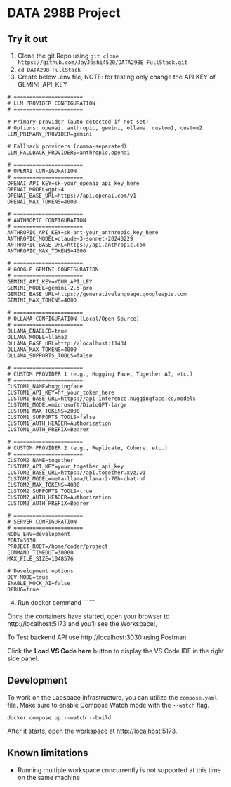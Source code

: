# DATA 298B Project

## Try it out

1. Clone the git Repo using ```git clone https://github.com/JayJoshi4520/DATA298B-FullStack.git```
2. ```cd DATA298-FullStack```
3. Create below .env file, NOTE: for testing only change the API KEY of GEMINI_API_KEY
```
# ======================
# LLM PROVIDER CONFIGURATION
# ======================

# Primary provider (auto-detected if not set)
# Options: openai, anthropic, gemini, ollama, custom1, custom2
LLM_PRIMARY_PROVIDER=gemini

# Fallback providers (comma-separated)
LLM_FALLBACK_PROVIDERS=anthropic,openai

# ======================
# OPENAI CONFIGURATION
# ======================
OPENAI_API_KEY=sk-your_openai_api_key_here
OPENAI_MODEL=gpt-4
OPENAI_BASE_URL=https://api.openai.com/v1
OPENAI_MAX_TOKENS=4000

# ======================
# ANTHROPIC CONFIGURATION
# ======================
ANTHROPIC_API_KEY=sk-ant-your_anthropic_key_here
ANTHROPIC_MODEL=claude-3-sonnet-20240229
ANTHROPIC_BASE_URL=https://api.anthropic.com
ANTHROPIC_MAX_TOKENS=4000

# ======================
# GOOGLE GEMINI CONFIGURATION
# ======================
GEMINI_API_KEY=YOUR_API_LEY
GEMINI_MODEL=gemini-2.5-pro
GEMINI_BASE_URL=https://generativelanguage.googleapis.com
GEMINI_MAX_TOKENS=4000

# ======================
# OLLAMA CONFIGURATION (Local/Open Source)
# ======================
OLLAMA_ENABLED=true
OLLAMA_MODEL=llama2
OLLAMA_BASE_URL=http://localhost:11434
OLLAMA_MAX_TOKENS=4000
OLLAMA_SUPPORTS_TOOLS=false

# ======================
# CUSTOM PROVIDER 1 (e.g., Hugging Face, Together AI, etc.)
# ======================
CUSTOM1_NAME=huggingface
CUSTOM1_API_KEY=hf_your_token_here
CUSTOM1_BASE_URL=https://api-inference.huggingface.co/models
CUSTOM1_MODEL=microsoft/DialoGPT-large
CUSTOM1_MAX_TOKENS=2000
CUSTOM1_SUPPORTS_TOOLS=false
CUSTOM1_AUTH_HEADER=Authorization
CUSTOM1_AUTH_PREFIX=Bearer

# ======================
# CUSTOM PROVIDER 2 (e.g., Replicate, Cohere, etc.)
# ======================
CUSTOM2_NAME=together
CUSTOM2_API_KEY=your_together_api_key
CUSTOM2_BASE_URL=https://api.together.xyz/v1
CUSTOM2_MODEL=meta-llama/Llama-2-70b-chat-hf
CUSTOM2_MAX_TOKENS=4000
CUSTOM2_SUPPORTS_TOOLS=true
CUSTOM2_AUTH_HEADER=Authorization
CUSTOM2_AUTH_PREFIX=Bearer

# ======================
# SERVER CONFIGURATION
# ======================
NODE_ENV=development
PORT=3030
PROJECT_ROOT=/home/coder/project
COMMAND_TIMEOUT=30000
MAX_FILE_SIZE=1048576

# Development options
DEV_MODE=true
ENABLE_MOCK_AI=false
DEBUG=true

```
4. Run docker command ``````

Once the containers have started, open your browser to http://localhost:5173 and you’ll see the Workspace!,

To Test backend API use http://localhost:3030 using Postman.

Click the **Load VS Code here** button to display the VS Code IDE in the right side panel.


## Development

To work on the Labspace infrastructure, you can utilize the `compose.yaml` file. Make sure to enable Compose Watch mode with the `--watch` flag.

```console
docker compose up --watch --build
```

After it starts, open the workspace at http://localhost:5173.


## Known limitations

- Running multiple workspace concurrently is not supported at this time on the same machine
